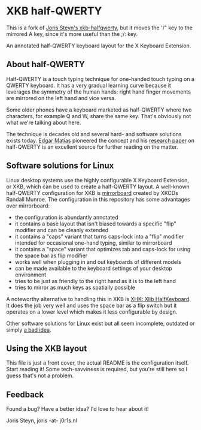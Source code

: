 XKB half-QWERTY
===============

This is a fork of [Joris Steyn's xkb-halfqwerty](https://github.com/jorissteyn/xkb-halfqwerty), but it moves the '/" key to the mirrored A key, since it's more useful than the ;/: key.

An annotated half-QWERTY keyboard layout for the X Keyboard Extension.

About half-QWERTY
-----------------

Half-QWERTY is a touch typing technique for one-handed touch typing on
a QWERTY keyboard. It has a very gradual learning curve because it
leverages the symmetry of the human hands: right hand finger movements
are mirrored on the left hand and vice versa.

Some older phones have a keyboard marketed as half-QWERTY where two
characters, for example Q and W, share the same key. That's obviously
not what we're talking about here.

The technique is decades old and several hard- and software solutions
exists today. [Edgar Matias](https://en.wikipedia.org/wiki/Edgar_Matias)
pioneered the concept and his
[research paper](http://edgarmatias.com/papers/hci96/) on half-QWERTY
is an excellent source for further reading on the matter.

Software solutions for Linux
----------------------------

Linux desktop systems use the highly configurable X Keyboard
Extension, or XKB, which can be used to create a half-QWERTY layout. A
well-known half-QWERTY configuration for XKB is
[mirrorboard](https://blog.xkcd.com/2007/08/14/mirrorboard-a-one-handed-keyboard-layout-for-the-lazy/)
created by XKCDs Randall Munroe. The configuration in this repository
has some advantages over mirrorboard:

 - the configuration is abundantly annotated
 - it contains a base layout that isn't biased towards a specific
   "flip" modifier and can be cleanly extended
 - it contains a "caps" variant that turns caps-lock into a "flip"
   modifier intended for occasional one-hand typing, similar to
   mirrorboard
 - it contains a "space" variant that optimizes tab and caps-lock for
   using the space bar as flip modifier
 - works well when plugging in and out keyboards of different models
 - can be made available to the keyboard settings of your desktop
   environment
 - tries to be just as friendly to the right hand as it is to the left
   hand
 - tries to mirror as much keys as spatially possible

A noteworthy alternative to handling this in XKB is
[XHK: Xlib HalfKeyboard](https://github.com/kbingham/xhk). It does the
job very well and uses the space bar as a flip switch but it operates on
a lower level which makes it less configurable by design.

Other software solutions for Linux exist but all seem incomplete,
outdated or simply [a bad idea](http://repetae.net/computer/hk/).

Using the XKB layout
--------------------

This file is just a front cover, the actual README is the
configuration itself. Start reading it! Some tech-savviness is
required, but you're still here so I guess that's not a problem.

Feedback
--------

Found a bug? Have a better idea? I'd love to hear about it!

Joris Steyn, joris -at- j0r1s.nl

